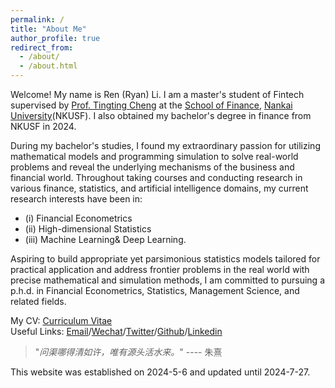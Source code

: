 ```yaml
---
permalink: /
title: "About Me"
author_profile: true
redirect_from: 
  - /about/
  - /about.html
---
```



Welcome! My name is Ren (Ryan) Li. I am a master's student of Fintech supervised by [Prof. Tingting Cheng](https://sites.google.com/site/tingtingcheng2014/home) at the [School of Finance](http://en.finance.nankai.edu.cn/), [Nankai University](https://en.nankai.edu.cn/)(NKUSF). I also obtained my bachelor's degree in finance from NKUSF in 2024. 

During my bachelor's studies, I found my extraordinary passion for utilizing mathematical models and programming simulation to solve real-world problems and reveal the underlying mechanisms of the business and financial world. Throughout taking courses and conducting research in various finance, statistics, and artificial intelligence domains, my current research interests have been in:
- (i) Financial Econometrics
- (ii) High-dimensional Statistics 
- (iii) Machine Learning& Deep Learning. 

Aspiring to build appropriate yet parsimonious statistics models tailored for practical application and address frontier problems in the real world with precise mathematical and simulation methods, I am committed to pursuing a p.h.d. in Financial Econometrics, Statistics, Management Science, and related fields. 

My CV: [Curriculum Vitae](../assets/CurriculumVitae.pdf)  
Useful Links: [Email](mailto:2013455@mail.nankai.edu.cn)/[Wechat](../images/Wechat.jpg)/[Twitter](https://twitter.com/RyanLee32714932)/[Github](https://github.com/Ren-Ryan-Li)/[Linkedin](https://www.linkedin.com/in/%E4%BB%BB-%E6%9D%8E-8692b9225/)



  > "_问渠哪得清如许，唯有源头活水来。_"                                                           ---- 朱熹</p>

This website was established on 2024-5-6 and updated until 2024-7-27.
